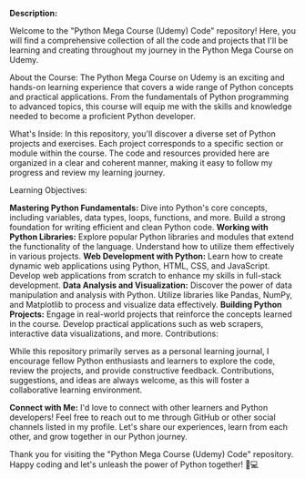 **Description:**

Welcome to the "Python Mega Course (Udemy) Code" repository! Here, you will find a comprehensive collection of all the code and projects that I'll be learning and creating throughout my journey in the Python Mega Course on Udemy.

About the Course:
The Python Mega Course on Udemy is an exciting and hands-on learning experience that covers a wide range of Python concepts and practical applications. From the fundamentals of Python programming to advanced topics, this course will equip me with the skills and knowledge needed to become a proficient Python developer.

What's Inside:
In this repository, you'll discover a diverse set of Python projects and exercises. Each project corresponds to a specific section or module within the course. The code and resources provided here are organized in a clear and coherent manner, making it easy to follow my progress and review my learning journey.

Learning Objectives:

**Mastering Python Fundamentals:** Dive into Python's core concepts, including variables, data types, loops, functions, and more. Build a strong foundation for writing efficient and clean Python code.
**Working with Python Libraries:** Explore popular Python libraries and modules that extend the functionality of the language. Understand how to utilize them effectively in various projects.
**Web Development with Python:** Learn how to create dynamic web applications using Python, HTML, CSS, and JavaScript. Develop web applications from scratch to enhance my skills in full-stack development.
**Data Analysis and Visualization:** Discover the power of data manipulation and analysis with Python. Utilize libraries like Pandas, NumPy, and Matplotlib to process and visualize data effectively.
**Building Python Projects:** Engage in real-world projects that reinforce the concepts learned in the course. Develop practical applications such as web scrapers, interactive data visualizations, and more.
Contributions:

While this repository primarily serves as a personal learning journal, I encourage fellow Python enthusiasts and learners to explore the code, review the projects, and provide constructive feedback. Contributions, suggestions, and ideas are always welcome, as this will foster a collaborative learning environment.

**Connect with Me:**
I'd love to connect with other learners and Python developers! Feel free to reach out to me through GitHub or other social channels listed in my profile. Let's share our experiences, learn from each other, and grow together in our Python journey.

Thank you for visiting the "Python Mega Course (Udemy) Code" repository. Happy coding and let's unleash the power of Python together! 🐍💻
